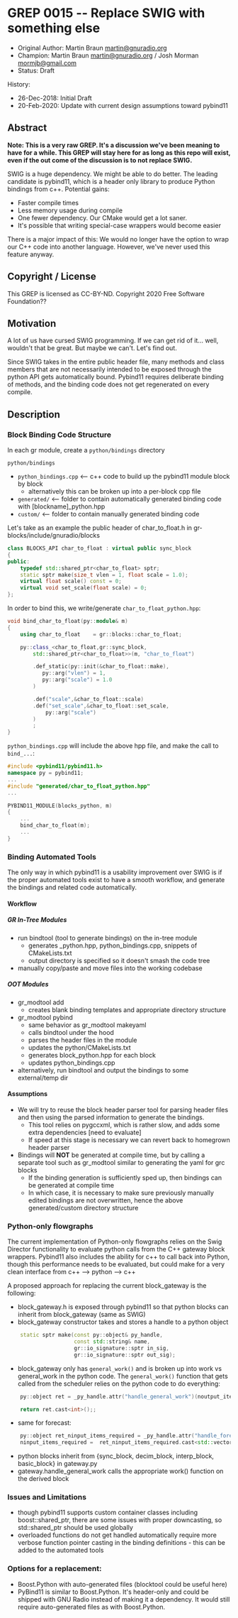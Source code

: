 # GREP 0015 -- Replace SWIG with something else

- Original Author: Martin Braun <martin@gnuradio.org>
- Champion: Martin Braun <martin@gnuradio.org> / Josh Morman <mormjb@gmail.com>
- Status: Draft

History:
- 26-Dec-2018: Initial Draft
- 20-Feb-2020: Update with current design assumptions toward pybind11

## Abstract

**Note: This is a very raw GREP. It's a discussion we've been meaning to have
for a while. This GREP will stay here for as long as this repo will exist, even
if the out come of the discussion is to not replace SWIG.**

SWIG is a huge dependency. We might be able to do better.  The leading candidate is pybind11, which is a header only library to produce Python bindings from c++. Potential gains:

- Faster compile times
- Less memory usage during compile
- One fewer dependency. Our CMake would get a lot saner.
- It's possible that writing special-case wrappers would become easier

There is a major impact of this: We would no longer have the option to wrap
our C++ code into another language. However, we've never used this feature
anyway.


## Copyright / License

This GREP is licensed as CC-BY-ND.
Copyright 2020 Free Software Foundation??

## Motivation

A lot of us have cursed SWIG programming. If we can get rid of it... well,
wouldn't that be great. But maybe we can't. Let's find out.

Since SWIG takes in the entire public header file, many methods and class members that are not necessarily intended to be exposed through the python API gets automatically bound.  Pybind11 requires deliberate binding of methods, and the binding code does not get regenerated on every compile.  

## Description

### Block Binding Code Structure

In each gr module, create a `python/bindings` directory

`python/bindings`
-  `python_bindings.cpp` <-- c++ code to build up the pybind11 module block by block
   -  alternatively this can be broken up into a per-block cpp file
-  `generated/` <-- folder to contain automatically generated binding code with [blockname]_python.hpp
-  `custom/` <-- folder to contain manually generated binding code

Let's take as an example the public header of char_to_float.h in gr-blocks/include/gnuradio/blocks

```c++
class BLOCKS_API char_to_float : virtual public sync_block
{
public:
    typedef std::shared_ptr<char_to_float> sptr;
    static sptr make(size_t vlen = 1, float scale = 1.0);
    virtual float scale() const = 0;
    virtual void set_scale(float scale) = 0;
};
```

In order to bind this, we write/generate `char_to_float_python.hpp`:

```c++
void bind_char_to_float(py::module& m)
{
    using char_to_float    = gr::blocks::char_to_float;

    py::class_<char_to_float,gr::sync_block,
        std::shared_ptr<char_to_float>>(m, "char_to_float")

        .def_static(py::init(&char_to_float::make),
           py::arg("vlen") = 1,
           py::arg("scale") = 1.0
        )

        .def("scale",&char_to_float::scale)
        .def("set_scale",&char_to_float::set_scale,
            py::arg("scale")
        )
        ;
}
```

`python_bindings.cpp` will include the above hpp file, and make the call to `bind_...`:

```c++
#include <pybind11/pybind11.h>
namespace py = pybind11;
...
#include "generated/char_to_float_python.hpp"
...

PYBIND11_MODULE(blocks_python, m)
{
    ...
    bind_char_to_float(m);
    ...
}
```

### Binding Automated Tools

The only way in which pybind11 is a usability improvement over SWIG is if the proper automated tools exist to have a smooth workflow, and generate the bindings and related code automatically.  

#### Workflow

##### GR In-Tree Modules

- run bindtool (tool to generate bindings) on the in-tree module
  - generates _python.hpp, python_bindings.cpp, snippets of CMakeLists.txt
  - output directory is specified so it doesn't smash the code tree
- manually copy/paste and move files into the working codebase

##### OOT Modules

- gr_modtool add
  - creates blank binding templates and appropriate directory structure
- gr_modtool pybind
  - same behavior as gr_modtool makeyaml
  - calls bindtool under the hood
  - parses the header files in the module
  - updates the python/CMakeLists.txt
  - generates block_python.hpp for each block
  - updates python_bindings.cpp
- alternatively, run bindtool and output the bindings to some external/temp dir

#### Assumptions

- We will try to reuse the block header parser tool for parsing header files and then using the parsed information to generate the bindings.  
  - This tool relies on pygccxml, which is rather slow, and adds some extra dependencies [need to evaluate]
  - If speed at this stage is necessary we can revert back to homegrown header parser
- Bindings will **NOT** be generated at compile time, but by calling a separate tool such as gr_modtool similar to generating the yaml for grc blocks
  - If the binding generation is sufficiently sped up, then bindings can be generated at compile time
  - In which case, it is necessary to make sure previously manually edited bindings are not overwritten, hence the above generated/custom directory structure

### Python-only flowgraphs

The current implementation of Python-only flowgraphs relies on the Swig Director functionality to evaluate python calls from the C++ gateway block wrappers.  Pybind11 also includes the ability for c++ to call back into Python, though this performance needs to be evaluated, but could make for a very clean interface from c++ --> python --> c++

A proposed approach for replacing the current block_gateway is the following:

- block_gateway.h is exposed through pybind11 so that python blocks can inherit from block_gateway (same as SWIG)
- block_gateway constructor takes and stores a handle to a python object

```c++
    static sptr make(const py::object& py_handle,
                     const std::string& name,
                     gr::io_signature::sptr in_sig,
                     gr::io_signature::sptr out_sig);
```

- block_gateway only has `general_work()` and is broken up into work vs general_work in the python code.  The `general_work()` function that gets called from the scheduler relies on the python code to do everything:

```c++
    py::object ret = _py_handle.attr("handle_general_work")(noutput_items, ninput_items, input_items, output_items);

    return ret.cast<int>();;
```

- same for forecast:

```c++
    py::object ret_ninput_items_required = _py_handle.attr("handle_forecast")(noutput_items, ninput_items_required.size());
    ninput_items_required =  ret_ninput_items_required.cast<std::vector<int>>();
```

- python blocks inherit from {sync_block, decim_block, interp_block, basic_block} in gateway.py
- gateway.handle_general_work calls the appropriate work() function on the derived block
  
### Issues and Limitations

- though pybind11 supports custom container classes including boost::shared_ptr, there are some issues with proper downcasting, so std::shared_ptr should be used globally
- overloaded functions do not get handled automatically require more verbose function pointer casting in the binding definitions - this can be added to the automated tools


### Options for a replacement:
- Boost.Python with auto-generated files (blocktool could be useful here)
- PyBind11 is similar to Boost.Python. It's header-only and could be shipped
  with GNU Radio instead of making it a dependency. It would still require
  auto-generated files as with Boost.Python.
